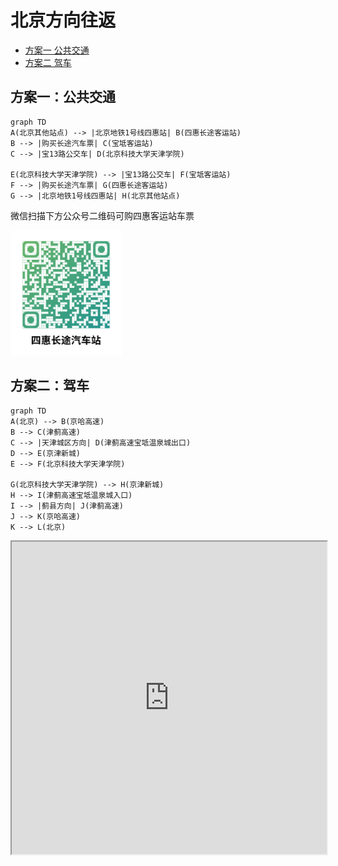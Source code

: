# 北京方向往返

* [方案一 公共交通](#方案一：公共交通)
* [方案二 驾车](#方案二：驾车)

## 方案一：公共交通

```mermaid
graph TD
A(北京其他站点) --> |北京地铁1号线四惠站| B(四惠长途客运站)
B --> |购买长途汽车票| C(宝坻客运站)
C --> |宝13路公交车| D(北京科技大学天津学院)

E(北京科技大学天津学院) --> |宝13路公交车| F(宝坻客运站)
F --> |购买长途汽车票| G(四惠长途客运站)
G --> |北京地铁1号线四惠站| H(北京其他站点)
```

<p style="text-align: left;">
<p>微信扫描下方公众号二维码可购四惠客运站车票</p>
<img src="../images/sihui-qrcode.png" style="height: 200px;"/>
</p>

## 方案二：驾车

```mermaid
graph TD
A(北京) --> B(京哈高速)
B --> C(津蓟高速)
C --> |天津城区方向| D(津蓟高速宝坻温泉城出口)
D --> E(京津新城)
E --> F(北京科技大学天津学院)

G(北京科技大学天津学院) --> H(京津新城)
H --> I(津蓟高速宝坻温泉城入口)
I --> |蓟县方向| J(津蓟高速)
J --> K(京哈高速)
K --> L(北京)
```

<iframe style="width: 100%;height: 500px;" src="https://j.map.baidu.com/2b/H-5c"></iframe>